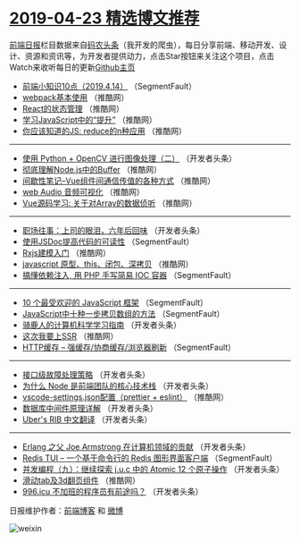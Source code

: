 # [2019-04-23 精选博文推荐](https://toutiao.qdkfweb.cn/date/2019/04/23)

[前端日报](https://qdkfweb.cn/c/news)栏目数据来自[码农头条](https://toutiao.qdkfweb.cn/)（我开发的爬虫），每日分享前端、移动开发、设计、资源和资讯等，为开发者提供动力，点击Star按钮来关注这个项目，点击Watch来收听每日的更新[Github主页](https://github.com/kujian/frontendDaily)
* [前端小知识10点（2019.4.14）](https://toutiao.qdkfweb.cn/108405.html) （SegmentFault）
* [webpack基本使用](https://toutiao.qdkfweb.cn/108464.html) （推酷网）
* [React的状态管理](https://toutiao.qdkfweb.cn/108450.html) （推酷网）
* [学习JavaScript中的“提升”](https://toutiao.qdkfweb.cn/108458.html) （推酷网）
* [你应该知道的JS: reduce的n种应用](https://toutiao.qdkfweb.cn/108459.html) （推酷网）

***
* [使用 Python + OpenCV 进行图像处理（二）](https://toutiao.qdkfweb.cn/108427.html) （开发者头条）
* [彻底理解Node.js中的Buffer](https://toutiao.qdkfweb.cn/108452.html) （推酷网）
* [间歇性笔记&#8211;Vue组件间通信传值的各种方式](https://toutiao.qdkfweb.cn/108463.html) （推酷网）
* [web Audio 音频可视化](https://toutiao.qdkfweb.cn/108456.html) （推酷网）
* [Vue源码学习: 关于对Array的数据侦听](https://toutiao.qdkfweb.cn/108446.html) （推酷网）

***
* [职场往事：上司的眼泪，六年后回味](https://toutiao.qdkfweb.cn/108437.html) （开发者头条）
* [使用JSDoc提高代码的可读性](https://toutiao.qdkfweb.cn/108395.html) （SegmentFault）
* [Rxjs建模入门](https://toutiao.qdkfweb.cn/108460.html) （推酷网）
* [javascript 原型、this、闭包、深拷贝](https://toutiao.qdkfweb.cn/108451.html) （推酷网）
* [搞懂依赖注入, 用 PHP 手写简易 IOC 容器](https://toutiao.qdkfweb.cn/108397.html) （SegmentFault）

***
* [10 个最受欢迎的 JavaScript 框架](https://toutiao.qdkfweb.cn/108401.html) （SegmentFault）
* [JavaScript中十种一步拷贝数组的方法](https://toutiao.qdkfweb.cn/108391.html) （SegmentFault）
* [骑鹿人的计算机科学学习指南](https://toutiao.qdkfweb.cn/108415.html) （开发者头条）
* [这次我要上SSR](https://toutiao.qdkfweb.cn/108448.html) （推酷网）
* [HTTP缓存 &#8211; 强缓存/协商缓存/浏览器刷新](https://toutiao.qdkfweb.cn/108394.html) （SegmentFault）

***
* [接口级故障处理策略](https://toutiao.qdkfweb.cn/108426.html) （开发者头条）
* [为什么 Node 是前端团队的核心技术栈](https://toutiao.qdkfweb.cn/108416.html) （开发者头条）
* [vscode-settings.json配置（prettier + eslint）](https://toutiao.qdkfweb.cn/108449.html) （推酷网）
* [数据库中间件原理详解](https://toutiao.qdkfweb.cn/108406.html) （开发者头条）
* [Uber&#039;s RIB 中文翻译](https://toutiao.qdkfweb.cn/108438.html) （开发者头条）

***
* [Erlang 之父 Joe Armstrong 在计算机领域的贡献](https://toutiao.qdkfweb.cn/108417.html) （开发者头条）
* [Redis TUI &#8211; 一个基于命令行的 Redis 图形界面客户端](https://toutiao.qdkfweb.cn/108396.html) （SegmentFault）
* [并发编程（九）：继续探索 j​.u.c ​中的 Atomic 12 个原子操作](https://toutiao.qdkfweb.cn/108428.html) （开发者头条）
* [滑动tab及3d翻页组件](https://toutiao.qdkfweb.cn/108461.html) （推酷网）
* [996.icu 不加班的程序员有前途吗？](https://toutiao.qdkfweb.cn/108407.html) （开发者头条）

日报维护作者：[前端博客](https://qdkfweb.cn/) 和 [微博](https://qdkfweb.cn/go/weibo)

![weixin](https://user-images.githubusercontent.com/3055447/38468989-651132ac-3b80-11e8-8e6b-15122322a9d7.png)